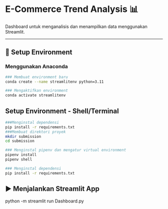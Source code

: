 # E-Commerce Trend Analysis 📊

Dashboard untuk menganalisis dan menampilkan data menggunakan Streamlit. 

---

## 🚀 **Setup Environment**

### Menggunakan **Anaconda**
```bash
### Membuat environment baru
conda create --name streamlitenv python=3.11

### Mengaktifkan environment
conda activate streamlitenv
```
## **Setup Environment - Shell/Terminal**
``` bash
###Menginstal dependensi
pip install -r requirements.txt
###Membuat direktori proyek
mkdir submission
cd submission

### Menginstal pipenv dan mengatur virtual environment
pipenv install
pipenv shell

### Menginstal dependensi
pip install -r requirements.txt
```
## ▶️ **Menjalankan Streamlit App**
python -m streamlit run Dashboard.py

